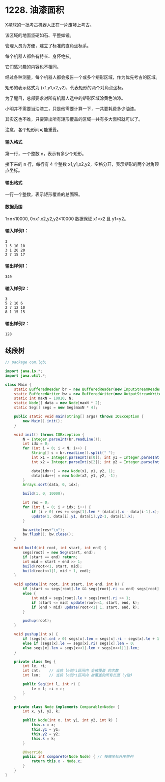 # 1228. 油漆面积

X星球的一批考古机器人正在一片废墟上考古。

该区域的地面坚硬如石、平整如镜。

管理人员为方便，建立了标准的直角坐标系。

每个机器人都各有特长、身怀绝技。

它们感兴趣的内容也不相同。

经过各种测量，每个机器人都会报告一个或多个矩形区域，作为优先考古的区域。

矩形的表示格式为 (x1,y1,x2,y2)，代表矩形的两个对角点坐标。

为了醒目，总部要求对所有机器人选中的矩形区域涂黄色油漆。

小明并不需要当油漆工，只是他需要计算一下，一共要耗费多少油漆。

其实这也不难，只要算出所有矩形覆盖的区域一共有多大面积就可以了。

注意，各个矩形间可能重叠。

#### 输入格式

第一行，一个整数 n，表示有多少个矩形。

接下来的 n 行，每行有 4 个整数 x1,y1,x2,y2，空格分开，表示矩形的两个对角顶点坐标。

#### 输出格式

一行一个整数，表示矩形覆盖的总面积。

#### 数据范围

1≤n≤10000,
0≤x1,x2,y2,y2≤10000
数据保证 x1<x2 且 y1<y2。

#### 输入样例1：

```
3
1 5 10 10
3 1 20 20
2 7 15 17
```

#### 输出样例1：

```
340
```

#### 输入样例2：

```
3
5 2 10 6
2 7 12 10
8 1 15 15
```

#### 输出样例2：

```
128
```



## 线段树

```java
// package com.lqb;

import java.io.*;
import java.util.*;

class Main {
    static BufferedReader br = new BufferedReader(new InputStreamReader(System.in));
    static BufferedWriter bw = new BufferedWriter(new OutputStreamWriter(System.out));
    static int maxN = 10010, N;
    static Node[] data = new Node[maxN * 2];
    static Seg[] segs = new Seg[maxN * 4];

    public static void main(String[] args) throws IOException {
        new Main().init();
    }

    void init() throws IOException {
        N = Integer.parseInt(br.readLine());
        int idx = 0;
        for (int i = 0; i < N; i++) {
            String[] s = br.readLine().split(" ");
            int x1 = Integer.parseInt(s[0]); int y1 = Integer.parseInt(s[1]);
            int x2 = Integer.parseInt(s[2]); int y2 = Integer.parseInt(s[3]);

            data[idx++] = new Node(x1, y1, y2, 1);
            data[idx++] = new Node(x2, y1, y2, -1);
        }
        Arrays.sort(data, 0, idx);

        build(1, 0, 10000);

        int res = 0;
        for (int i = 0; i < idx; i++) {
            if (i > 0) res += segs[1].len * (data[i].x - data[i-1].x);  // 有左必有右，且左右相等
            update(1, data[i].y1, data[i].y2-1, data[i].k);
        }

        bw.write(res+"\n");
        bw.flush(); bw.close();
    }

    void build(int root, int start, int end) {
        segs[root] = new Seg(start, end);
        if (start == end) return;
        int mid = start + end >> 1;
        build(root<<1, start, mid);
        build(root<<1|1, mid + 1, end);
    }

    void update(int root, int start, int end, int k) {
        if (start <= segs[root].le && segs[root].ri <= end) segs[root].cnt += k;
        else {
            int mid = segs[root].le + segs[root].ri >> 1;
            if (start <= mid) update(root<<1, start, end, k);
            if (end > mid) update(root<<1| 1, start, end, k);
        }

        pushup(root);
    }

    void pushup(int x) {
        if (segs[x].cnt > 0) segs[x].len = segs[x].ri - segs[x].le + 1;
        else if (segs[x].le == segs[x].ri) segs[x].len = 0;
        else segs[x].len = segs[x<<1].len + segs[x<<1|1].len;
    }

    private class Seg {
        int le, ri;
        int cnt;    // 当前 le到ri区间内 全被覆盖 的次数
        int len;    // 当前 le到ri区间内 被覆盖的所有长度 (y轴)

        public Seg(int l, int r) {
            le = l; ri = r;
        }
    }

    private class Node implements Comparable<Node> {
        int x, y1, y2, k;

        public Node(int x, int y1, int y2, int k) {
            this.x = x;
            this.y1 = y1;
            this.y2 = y2;
            this.k = k;
        }

        @Override
        public int compareTo(Node Node) { // 按横坐标升序排列
            return this.x - Node.x;
        }
    }
}

```

